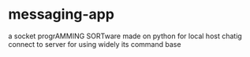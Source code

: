 # messaging-app

a socket progrAMMING SORTware made on python for local host chatig connect to server for using widely its command base
